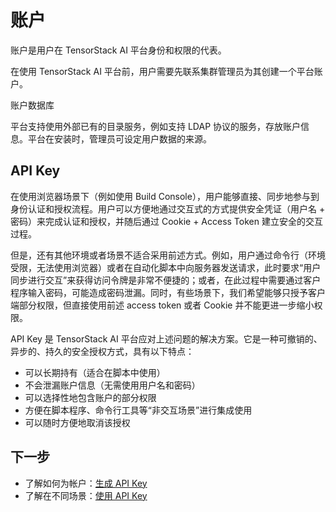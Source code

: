 # 账户

账户是用户在 TensorStack AI 平台身份和权限的代表。

在使用 TensorStack AI 平台前，用户需要先联系集群管理员为其创建一个平台账户。

<aside class="note info">
<div class="title"> 账户数据库 </div>

平台支持使用外部已有的目录服务，例如支持 LDAP 协议的服务，存放账户信息。平台在安装时，管理员可设定用户数据的来源。

</aside>

## API Key

在使用浏览器场景下（例如使用 Build Console），用户能够直接、同步地参与到身份认证和授权流程。用户可以方便地通过交互式的方式提供安全凭证（用户名 + 密码）来完成认证和授权，并随后通过 Cookie + Access Token 建立安全的交互过程。

但是，还有其他环境或者场景不适合采用前述方式。例如，用户通过命令行（环境受限，无法使用浏览器）或者在自动化脚本中向服务器发送请求，此时要求“用户同步进行交互”来获得访问令牌是非常不便捷的；或者，在此过程中需要通过客户程序输入密码，可能造成密码泄漏。同时，有些场景下，我们希望能够只授予客户端部分权限，但直接使用前述 access token 或者 Cookie 并不能更进一步缩小权限。
 
API Key 是 TensorStack AI 平台应对上述问题的解决方案。它是一种可撤销的、异步的、持久的安全授权方式，具有以下特点：

* 可以长期持有（适合在脚本中使用）
* 不会泄漏账户信息（无需使用用户名和密码）
* 可以选择性地包含账户的部分权限 
* 方便在脚本程序、命令行工具等“非交互场景”进行集成使用
* 可以随时方便地取消该授权

## 下一步

* 了解如何为帐户：[生成 API Key](../../tasks/generate-api-key.md)
* 了解在不同场景：[使用 API Key](../../tasks/use-api-key.md)
